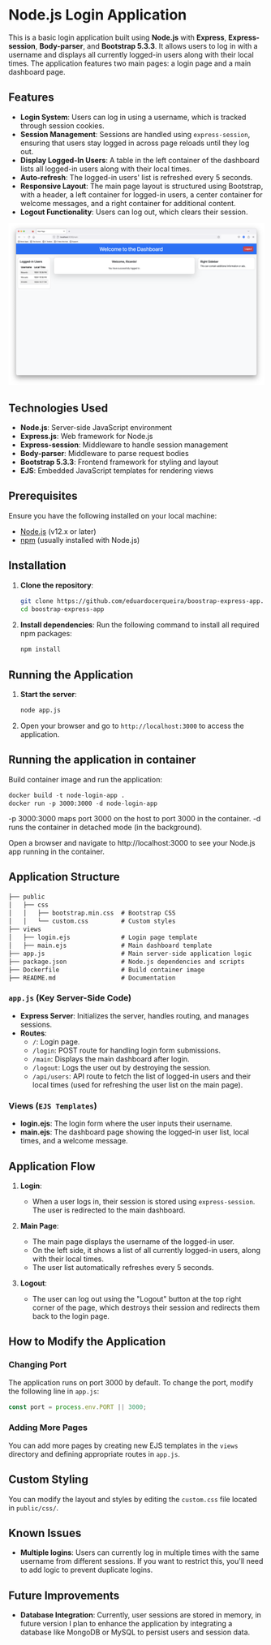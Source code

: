 # Node.js Login Application

This is a basic login application built using **Node.js** with **Express**, **Express-session**, **Body-parser**, and **Bootstrap 5.3.3**. It allows users to log in with a username and displays all currently logged-in users along with their local times. The application features two main pages: a login page and a main dashboard page.

## Features

- **Login System**: Users can log in using a username, which is tracked through session cookies.
- **Session Management**: Sessions are handled using `express-session`, ensuring that users stay logged in across page reloads until they log out.
- **Display Logged-In Users**: A table in the left container of the dashboard lists all logged-in users along with their local times.
- **Auto-refresh**: The logged-in users' list is refreshed every 5 seconds.
- **Responsive Layout**: The main page layout is structured using Bootstrap, with a header, a left container for logged-in users, a center container for welcome messages, and a right container for additional content.
- **Logout Functionality**: Users can log out, which clears their session.

![screenshot](./doc/screenshot.png)

## Technologies Used

- **Node.js**: Server-side JavaScript environment
- **Express.js**: Web framework for Node.js
- **Express-session**: Middleware to handle session management
- **Body-parser**: Middleware to parse request bodies
- **Bootstrap 5.3.3**: Frontend framework for styling and layout
- **EJS**: Embedded JavaScript templates for rendering views

## Prerequisites

Ensure you have the following installed on your local machine:

- [Node.js](https://nodejs.org/) (v12.x or later)
- [npm](https://www.npmjs.com/) (usually installed with Node.js)

## Installation

1. **Clone the repository**:
    ```bash
    git clone https://github.com/eduardocerqueira/boostrap-express-app.git
    cd boostrap-express-app
    ```

2. **Install dependencies**:
    Run the following command to install all required npm packages:
    ```bash
    npm install
    ```

## Running the Application

1. **Start the server**:
    ```bash
    node app.js
    ```

2. Open your browser and go to `http://localhost:3000` to access the application.


## Running the application in container

Build container image and run the application:

```
docker build -t node-login-app .
docker run -p 3000:3000 -d node-login-app
```

-p 3000:3000 maps port 3000 on the host to port 3000 in the container.
-d runs the container in detached mode (in the background).

Open a browser and navigate to http://localhost:3000 to see your Node.js app running in the container.

## Application Structure

```
├── public
│   ├── css
│   │   ├── bootstrap.min.css  # Bootstrap CSS
│   │   └── custom.css         # Custom styles
├── views
│   ├── login.ejs              # Login page template
│   ├── main.ejs               # Main dashboard template
├── app.js                     # Main server-side application logic
├── package.json               # Node.js dependencies and scripts
├── Dockerfile                 # Build container image
├── README.md                  # Documentation
```

### `app.js` (Key Server-Side Code)
- **Express Server**: Initializes the server, handles routing, and manages sessions.
- **Routes**:
  - `/`: Login page.
  - `/login`: POST route for handling login form submissions.
  - `/main`: Displays the main dashboard after login.
  - `/logout`: Logs the user out by destroying the session.
  - `/api/users`: API route to fetch the list of logged-in users and their local times (used for refreshing the user list on the main page).

### Views (`EJS Templates`)
- **login.ejs**: The login form where the user inputs their username.
- **main.ejs**: The dashboard page showing the logged-in user list, local times, and a welcome message.

## Application Flow

1. **Login**: 
    - When a user logs in, their session is stored using `express-session`. The user is redirected to the main dashboard.
   
2. **Main Page**:
    - The main page displays the username of the logged-in user.
    - On the left side, it shows a list of all currently logged-in users, along with their local times.
    - The user list automatically refreshes every 5 seconds.

3. **Logout**:
    - The user can log out using the "Logout" button at the top right corner of the page, which destroys their session and redirects them back to the login page.

## How to Modify the Application

### Changing Port
The application runs on port 3000 by default. To change the port, modify the following line in `app.js`:
```javascript
const port = process.env.PORT || 3000;
```

### Adding More Pages
You can add more pages by creating new EJS templates in the `views` directory and defining appropriate routes in `app.js`.

## Custom Styling

You can modify the layout and styles by editing the `custom.css` file located in `public/css/`.

## Known Issues

- **Multiple logins**: Users can currently log in multiple times with the same username from different sessions. If you want to restrict this, you'll need to add logic to prevent duplicate logins.
  
## Future Improvements

- **Database Integration**: Currently, user sessions are stored in memory, in future version I plan to enhance the application by integrating a database like MongoDB or MySQL to persist users and session data.
